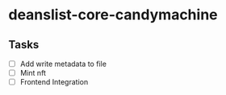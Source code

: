 # deanslist-core-candymachine
## Tasks
- [ ] Add write metadata to file
- [ ] Mint nft
- [ ] Frontend Integration